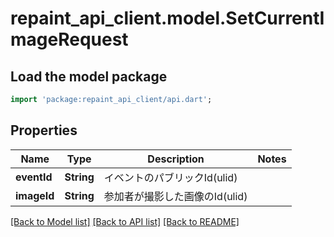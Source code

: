 # repaint_api_client.model.SetCurrentImageRequest

## Load the model package
```dart
import 'package:repaint_api_client/api.dart';
```

## Properties
Name | Type | Description | Notes
------------ | ------------- | ------------- | -------------
**eventId** | **String** | イベントのパブリックId(ulid) | 
**imageId** | **String** | 参加者が撮影した画像のId(ulid) | 

[[Back to Model list]](../README.md#documentation-for-models) [[Back to API list]](../README.md#documentation-for-api-endpoints) [[Back to README]](../README.md)


